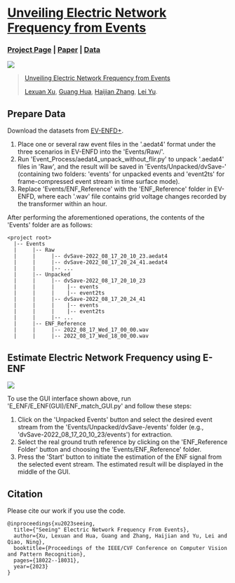 # [Unveiling Electric Network Frequency from Events](https://xlx-creater.github.io/Improved_E-ENF/)

### [Project Page](https://xlx-creater.github.io/Improved_E-ENF/) | [Paper](https://arxiv.org/pdf/2305.02597.pdf) | [Data](https://whueducn-my.sharepoint.com/:f:/g/personal/2018302120267_whu_edu_cn/EkJtb2JNiWtJnASq_kckTZ8BAVymlOXmrEthItfKRVtGmA?e=RNNzez)

<img src='https://github.com/xlx-creater/E-ENF/blob/main/Illustration.png'/> 

> [Unveiling Electric Network Frequency from Events](https://xlx-creater.github.io/Improved_E-ENF/) 
>
>  [Lexuan Xu](https://scholar.google.com.hk/citations?hl=zh-CN&user=g3itm8IAAAAJ), [Guang Hua](https://ghua-ac.github.io/), [Haijian Zhang](https://scholar.google.com/citations?user=cEWbejoAAAAJ&hl=zh-CN&oi=ao), [Lei Yu](https://scholar.google.com/citations?user=Klc_GHUAAAAJ&hl=zh-CN).
>


## Prepare Data

Download the datasets from [EV-ENFD+](https://whueducn-my.sharepoint.com/:f:/g/personal/2018302120267_whu_edu_cn/EkJtb2JNiWtJnASq_kckTZ8BAVymlOXmrEthItfKRVtGmA?e=RNNzez).


1. Place one or several raw event files in the '.aedat4' format under the three scenarios in EV-ENFD into the 'Events/Raw/'.
2. Run 'Event_Process/aedat4_unpack_without_flir.py' to unpack '.aedat4' files in 'Raw', and the result will be saved in 'Events/Unpacked/dvSave-' (containing two folders: 'events' for unpacked events and 'event2ts' for frame-compressed event stream in time surface mode).
3. Replace 'Events/ENF_Reference' with the 'ENF_Reference' folder in EV-ENFD, where each '.wav' file contains grid voltage changes recorded by the transformer within an hour.


After performing the aforementioned operations, the contents of the 'Events' folder are as follows:
```
<project root>
  |-- Events
  |     |-- Raw
  |     |     |-- dvSave-2022_08_17_20_10_23.aedat4
  |     |     |-- dvSave-2022_08_17_20_24_41.aedat4
  |     |     |-- ...
  |     |-- Unpacked
  |     |     |-- dvSave-2022_08_17_20_10_23
  |     |     |    |-- events
  |     |     |    |-- event2ts
  |     |     |-- dvSave-2022_08_17_20_24_41
  |     |     |    |-- events
  |     |     |    |-- event2ts
  |     |     |-- ...     
  |     |-- ENF_Reference
  |     |     |-- 2022_08_17_Wed_17_00_00.wav
  |     |     |-- 2022_08_17_Wed_18_00_00.wav
```


## Estimate Electric Network Frequency using E-ENF

<img src='https://github.com/xlx-creater/E-ENF/blob/main/GUI.png' />

To use the GUI interface shown above, run 'E_ENF/E_ENF(GUI)/ENF_match_GUI.py' and follow these steps:

1. Click on the 'Unpacked Events' button and select the desired event stream from the 'Events/Unpacked/dvSave-/events' folder (e.g., 'dvSave-2022_08_17_20_10_23/events') for extraction.
2. Select the real ground truth reference by clicking on the 'ENF_Reference Folder' button and choosing the 'Events/ENF_Reference' folder.
3. Press the 'Start' button to initiate the estimation of the ENF signal from the selected event stream. The estimated result will be displayed in the middle of the GUI.


## Citation

Please cite our work if you use the code.

```
@inproceedings{xu2023seeing,
  title={"Seeing" Electric Network Frequency From Events},
  author={Xu, Lexuan and Hua, Guang and Zhang, Haijian and Yu, Lei and Qiao, Ning},
  booktitle={Proceedings of the IEEE/CVF Conference on Computer Vision and Pattern Recognition},
  pages={18022--18031},
  year={2023}
}
```
